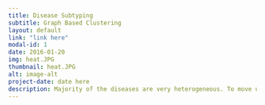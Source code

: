 ```yaml
---
title: Disease Subtyping
subtitle: Graph Based Clustering
layout: default
link: "link here"
modal-id: 1
date: 2016-01-20
img: heat.JPG
thumbnail: heat.JPG
alt: image-alt
project-date: date here
description: Majority of the diseases are very heterogeneous. To move us closer to precision medicine, we have to identify more homogeneous subtypes with the corresponding genetic signatures. We have developed a graph-based clustering and feature ranking method that is robust to noise measurement and large numbers of irrelevant features, helping us to identify more clinically relevant subtypes.
---
```

